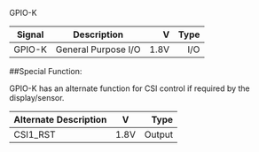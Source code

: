 GPIO-K

|Signal        |Description |V      |Type|
| ------------- |:--------------:| -----:|------:|
|GPIO-K     |General Purpose I/O | 1.8V |I/O |


##Special Function:

GPIO-K has an alternate function for CSI control if required by the display/sensor.

|Alternate Description |V  	   |	Type|
| -------------------- |:-----:| ------:|
|CSI1_RST     		   |1.8V   | Output |